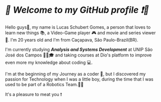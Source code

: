 # _*:tada: Welcome to my GitHub profile ❗🎉*_

Hello guys:wave:, my name is Lucas Schubert Gomes, a person that loves to learn new things :books:, a Video-Game player 🎮 and movie and series viewer 📸. I'm 20 years old and I'm from Caçapava, São Paulo-Brazil(BR). 

I'm currently studying ***Analysis and Systems Development*** at UNIP São José dos Campos :man_student::mortar_board: and taking courses at Dio's platform to improve even more my knowledge about coding 💻.

I'm at the beginning of my Journey as a coder 🚀, but I discovered my passion for Technology when I was a little boy, during the time that I was used to be part of a Robotics Team.:wrench:🤖

It's a pleasure to meat you ❗

<!--
**Schubert-lu/Schubert-lu** is a ✨ _special_ ✨ repository because its `README.md` (this file) appears on your GitHub profile.

Here are some ideas to get you started: 

- 🔭 I’m currently working on ...
- 🌱 I’m currently learning ...
- 👯 I’m looking to collaborate on ...
- 🤔 I’m looking for help with ...
- 💬 Ask me about ...
- 📫 How to reach me: ...
- 😄 Pronouns: ...
- ⚡ Fun fact: ...
-->
